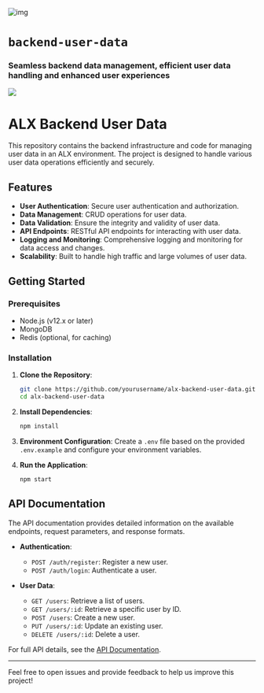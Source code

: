 ![img](https://assets.imaginablefutures.com/media/images/ALX_Logo.max-200x150.png)
# `backend-user-data`
### Seamless backend data management, efficient user data handling and enhanced user experiences
![](https://www.routerfreak.com/wp-content/uploads/data-storage-1024x768.jpg)

# ALX Backend User Data

This repository contains the backend infrastructure and code for managing user data in an ALX environment. The project is designed to handle various user data operations efficiently and securely.

## Features

- **User Authentication**: Secure user authentication and authorization.
- **Data Management**: CRUD operations for user data.
- **Data Validation**: Ensure the integrity and validity of user data.
- **API Endpoints**: RESTful API endpoints for interacting with user data.
- **Logging and Monitoring**: Comprehensive logging and monitoring for data access and changes.
- **Scalability**: Built to handle high traffic and large volumes of user data.

## Getting Started

### Prerequisites

- Node.js (v12.x or later)
- MongoDB
- Redis (optional, for caching)

### Installation

1. **Clone the Repository**:
    ```bash
    git clone https://github.com/yourusername/alx-backend-user-data.git
    cd alx-backend-user-data
    ```
2. **Install Dependencies**:
    ```bash
    npm install
    ```
3. **Environment Configuration**:
    Create a `.env` file based on the provided `.env.example` and configure your environment variables.

4. **Run the Application**:
    ```bash
    npm start
    ```

## API Documentation

The API documentation provides detailed information on the available endpoints, request parameters, and response formats.

- **Authentication**:
    - `POST /auth/register`: Register a new user.
    - `POST /auth/login`: Authenticate a user.

- **User Data**:
    - `GET /users`: Retrieve a list of users.
    - `GET /users/:id`: Retrieve a specific user by ID.
    - `POST /users`: Create a new user.
    - `PUT /users/:id`: Update an existing user.
    - `DELETE /users/:id`: Delete a user.

For full API details, see the [API Documentation](docs/api.md).


---

Feel free to open issues and provide feedback to help us improve this project!
